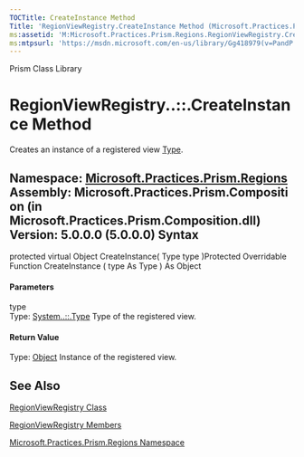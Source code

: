 ```yaml
---
TOCTitle: CreateInstance Method
Title: 'RegionViewRegistry.CreateInstance Method (Microsoft.Practices.Prism.Regions)'
ms:assetid: 'M:Microsoft.Practices.Prism.Regions.RegionViewRegistry.CreateInstance(System.Type)'
ms:mtpsurl: 'https://msdn.microsoft.com/en-us/library/Gg418979(v=PandP.50)'
---
```


Prism Class Library

RegionViewRegistry..::.CreateInstance Method
============================================

Creates an instance of a registered view [Type](http://msdn2.microsoft.com/en-us/library/42892f65).

**Namespace:** [Microsoft.Practices.Prism.Regions](https://msdn.microsoft.com/n:microsoft.practices.prism.regions)
**Assembly:** Microsoft.Practices.Prism.Composition (in Microsoft.Practices.Prism.Composition.dll) Version: 5.0.0.0 (5.0.0.0)
Syntax
------

<span id="syntaxToggle"></span>protected virtual Object CreateInstance( Type type )Protected Overridable Function CreateInstance ( type As Type ) As Object
#### Parameters

type  
Type: [System..::.Type](http://msdn2.microsoft.com/en-us/library/42892f65)
Type of the registered view.

#### Return Value

Type: [Object](http://msdn2.microsoft.com/en-us/library/e5kfa45b)
Instance of the registered view.

See Also
--------

<span id="seeAlsoToggle"></span>
[RegionViewRegistry Class](https://msdn.microsoft.com/t:microsoft.practices.prism.regions.regionviewregistry)

[RegionViewRegistry Members](https://msdn.microsoft.com/allmembers.t:microsoft.practices.prism.regions.regionviewregistry)

[Microsoft.Practices.Prism.Regions Namespace](https://msdn.microsoft.com/n:microsoft.practices.prism.regions)
